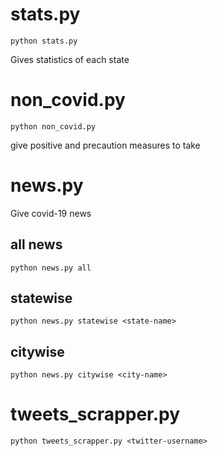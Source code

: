# stats.py

`python stats.py`

Gives statistics of each state

# non_covid.py

`python non_covid.py`

give positive and precaution measures to take 

# news.py

Give covid-19 news

## all news

`python news.py all`

## statewise

`python news.py statewise <state-name>`

## citywise

`python news.py citywise <city-name>`

# tweets_scrapper.py

`python tweets_scrapper.py <twitter-username>`
    